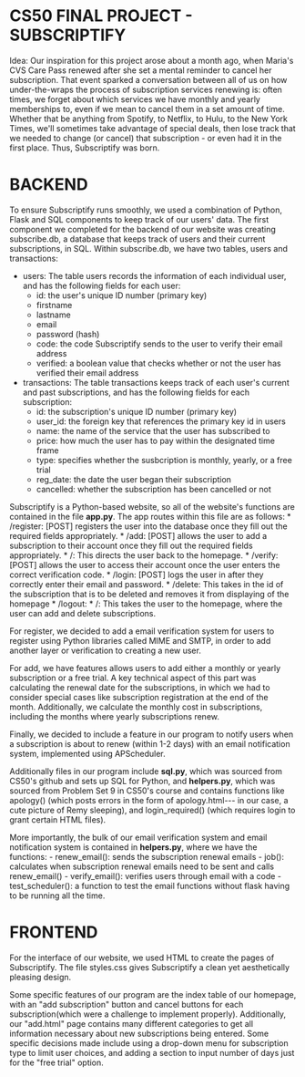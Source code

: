 # CS50 FINAL PROJECT - SUBSCRIPTIFY
Idea:
Our inspiration for this project arose about a month ago, when Maria's CVS Care Pass renewed after she set a mental reminder to cancel her subscription. That event sparked a conversation between all of us on how under-the-wraps the process of subscription services renewing is: often times, we forget about which services we have monthly and yearly memberships to, even if we mean to cancel them in a set amount of time. Whether that be anything from Spotify, to Netflix, to Hulu, to the New York Times, we'll sometimes take advantage of special deals, then lose track that we needed to change (or cancel) that subscription - or even had it in the first place. Thus, Subscriptify was born.
# BACKEND
To ensure Subscriptify runs smoothly, we used a combination of Python, Flask and SQL components to keep track of our users' data. The first component we completed for the backend of our website was creating subscribe.db, a database that keeps track of users and their current subscriptions, in SQL. Within subscribe.db, we have two tables, users and transactions:
- users: The table users records the information of each individual user, and has the following fields for each user: 
    - id: the user's unique ID number (primary key)
    - firstname
    - lastname
    - email
    - password (hash)
    - code: the code Subscriptify sends to the user to verify their email address
    - verified: a boolean value that checks whether or not the user has verified their email address
- transactions: The table transactions keeps track of each user's current and past subscriptions, and has the following fields for each subscription: 
    - id: the subscription's unique ID number (primary key)
    - user_id: the foreign key that references the primary key id in users
    - name: the name of the service that the user has subscribed to 
    - price: how much the user has to pay within the designated time frame
    - type: specifies whether the susbcription is monthly, yearly, or a free trial
    - reg_date: the date the user began their subscription
    - cancelled: whether the subscription has been cancelled or not
  
Subscriptify is a Python-based website, so all of the website's functions are contained in the file **app.py**. The app routes within this file are as follows:
    * /register: [POST] registers the user into the database once they fill out the required fields appropriately. 
    * /add: [POST] allows the user to add a subscription to their account once they fill out the required fields appropriately. 
    * /: This directs the user back to the homepage. 
    * /verify: [POST] allows the user to access their account once the user enters the correct verification code. 
    * /login: [POST] logs the user in after they correctly enter their email and password. 
    * /delete: This takes in the id of the subscription that is to be deleted and removes it from displaying of the homepage
    * /logout:
    * /: This takes the user to the homepage, where the user can add and delete subscriptions. 
    
For register, we decided to add a email verification system for users to register using Python libraries called MIME and SMTP, in order to add another layer or verification to creating a new user.

For add, we have features allows users to add either a monthly or yearly subscription or a free trial. A key technical aspect of this part was calculating the renewal date for the subscriptions, in which we had to consider special cases like subscription registration at the end of the month. Additionally, we calculate the monthly cost in subscriptions, including the months where yearly subscriptions renew.

Finally, we decided to include a feature in our program to notify users when a subscription is about to renew (within 1-2 days) with an email notification system, implemented using APScheduler.

Additionally files in our program include **sql.py**, which was sourced from CS50's github and sets up SQL for Python, and **helpers.py**, which was sourced from Problem Set 9 in CS50's course and contains functions like apology() (which posts errors in the form of apology.html--- in our case, a cute picture of Remy sleeping), and login_required() (which requires login to grant certain HTML files).

More importantly, the bulk of our email verification system and email notification system is contained in **helpers.py**, where we have the functions:
    - renew_email(): sends the subscription renewal emails
    - job(): calculates when subscription renewal emails need to be sent and calls renew_email()
    - verify_email(): verifies users through email with a code
    - test_scheduler(): a function to test the email functions without flask having to be running all the time.

# FRONTEND
For the interface of our website, we used HTML to create the pages of Subscriptify. 
The file styles.css gives Subscriptify a clean yet aesthetically pleasing design. 

Some specific features of our program are the index table of our homepage, with an "add subscription" button and cancel buttons for each subscription(which were a challenge to implement properly). Additionally, our "add.html" page contains many different categories to get all information necessary about new subscriptions being entered. Some specific decisions made include using a drop-down menu for subscription type to limit user choices, and adding a section to input number of days just for the "free trial" option.


